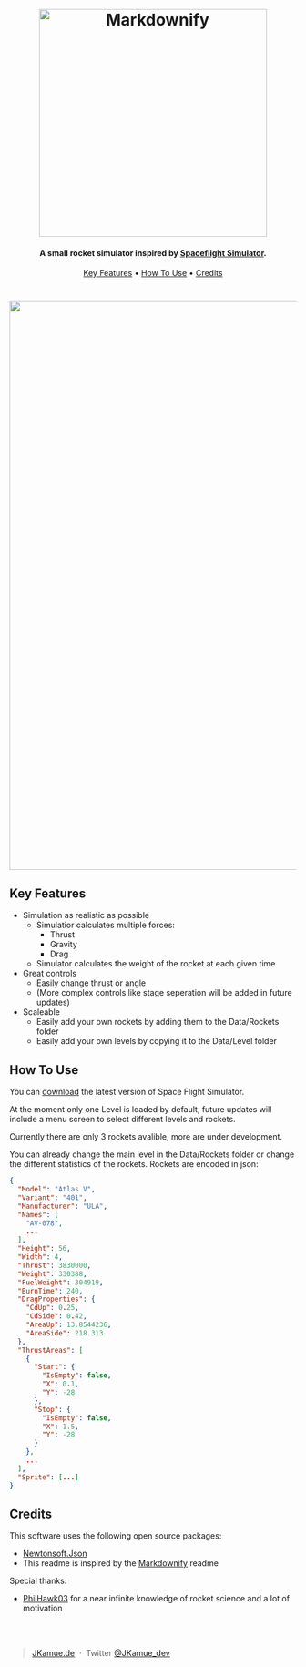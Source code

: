 
<h1 align="center">
  <br>
  <a href="https://jkamue.de"><img src="https://jkamue.de/logos/spaceflight_logo.png" alt="Markdownify" width="400"></a>
</h1>

<h4 align="center">A small rocket simulator inspired by <a href="https://play.google.com/store/apps/details?id=com.StefMorojna.SpaceflightSimulator&hl=de" target="_blank">Spaceflight Simulator</a>.</h4>


<p align="center">
  <a href="#key-features">Key Features</a> •
  <a href="#how-to-use">How To Use</a> •
  <a href="#credits">Credits</a>
</p>

<h1 align="center">
<img src="https://jkamue.de/logos/spaceflight.pmg" width="1000">
</h1>

## Key Features

* Simulation as realistic as possible 
  - Simulatior calculates multiple forces:
    - Thrust
    - Gravity
    - Drag
  - Simulator calculates the weight of the rocket at each given time 
* Great controls
  - Easily change thrust or angle
  - (More complex controls like stage seperation will be added in future updates)
* Scaleable
  - Easily add your own rockets by adding them to the Data/Rockets folder
  - Easily add your own levels by copying it to the Data/Level folder
  
  
## How To Use

You can [download](https://github.com/JKamue/SpaceFlight/releases) the latest version of Space Flight Simulator.

At the moment only one Level is loaded by default, future updates will include a menu screen to select different levels and rockets.

Currently there are only 3 rockets avalible, more are under development.

You can already change the main level in the Data/Rockets folder or change the different statistics of the rockets.
Rockets are encoded in json:
```json
{
  "Model": "Atlas V",
  "Variant": "401",
  "Manufacturer": "ULA",
  "Names": [
    "AV-078",
    ...
  ],
  "Height": 56,
  "Width": 4,
  "Thrust": 3830000,
  "Weight": 330388,
  "FuelWeight": 304919,
  "BurnTime": 240,
  "DragProperties": {
    "CdUp": 0.25,
    "CdSide": 0.42,
    "AreaUp": 13.8544236,
    "AreaSide": 218.313
  },
  "ThrustAreas": [
    {
      "Start": {
        "IsEmpty": false,
        "X": 0.1,
        "Y": -28
      },
      "Stop": {
        "IsEmpty": false,
        "X": 1.5,
        "Y": -28
      }
    },
    ...
  ],
  "Sprite": [...]
}
```

## Credits

This software uses the following open source packages:

- [Newtonsoft.Json](https://github.com/JamesNK/Newtonsoft.Json)
- This readme is inspired by the [Markdownify](https://github.com/amitmerchant1990/electron-markdownify) readme

Special thanks:

- [PhilHawk03](https://github.com/PhilHawk03) for a near infinite knowledge of rocket science and a lot of motivation

<br><br>


> [JKamue.de](https://www.jkamue.de) &nbsp;&middot;&nbsp;
> Twitter [@JKamue_dev](https://twitter.com/JKamue_dev)
